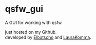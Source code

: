 # qsfw_gui
A GUI for working with qsfw

just hosted on my Github.   
developed by [Elbotscho](https://github.com/Elbotscho) and [LauraKomma](https://github.com/LauraKomma).
